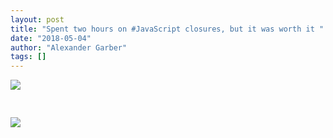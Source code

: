 ```yaml
---
layout: post
title: "Spent two hours on #JavaScript closures, but it was worth it "
date: "2018-05-04"
author: "Alexander Garber"
tags: []
---
```


<div xmlns="http://www.w3.org/1999/xhtml">
<a href="https://lh3.googleusercontent.com/-CNyghM80MBU/WuuehaC3FzI/AAAAAAAAaLc/pttbep5DN4ICKhgQuxbrmvWuT2-LUrPrQCHMYCw/s2560/%255BUNSET%255D" onblur="try {parent.deselectBloggerImageGracefully();} catch(e) {}"><img border="0" src="https://lh3.googleusercontent.com/-CNyghM80MBU/WuuehaC3FzI/AAAAAAAAaLc/pttbep5DN4ICKhgQuxbrmvWuT2-LUrPrQCHMYCw/s640/%255BUNSET%255D" style="display:block; margin:0px auto 10px; text-align:center;cursor:pointer; cursor:hand;"></a><br><br><a href="https://lh3.googleusercontent.com/-yJckFjhYn3c/WuuemBKpPHI/AAAAAAAAaLg/5_r1WjUiqsoMVneIl2KQr0R05wZ6JAzmQCHMYCw/s2560/%255BUNSET%255D" onblur="try {parent.deselectBloggerImageGracefully();} catch(e) {}"><img border="0" src="https://lh3.googleusercontent.com/-yJckFjhYn3c/WuuemBKpPHI/AAAAAAAAaLg/5_r1WjUiqsoMVneIl2KQr0R05wZ6JAzmQCHMYCw/s640/%255BUNSET%255D" style="display:block; margin:0px auto 10px; text-align:center;cursor:pointer; cursor:hand;"></a>
</div>